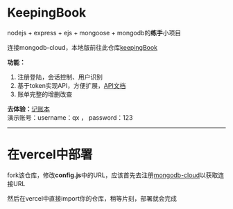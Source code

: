 # KeepingBook
nodejs + express + ejs + mongoose + mongodb的**练手**小项目

连接mongodb-cloud，本地版前往此仓库[keepingBook](https://github.com/qxchuckle/keepingBook)

**功能：**
1. 注册登陆，会话控制、用户识别
2. 基于token实现API，方便扩展，[API文档](https://console-docs.apipost.cn/preview/3d8ecc659c1e192b/da97e0b2ec13fd71)
3. 账单完整的增删改查

**去体验：**[记账本](https://kpb.qcqx.cn/)  
演示账号：username：qx ， password：123

***

# 在vercel中部署
fork该仓库，修改**config.js**中的URL，应该首先去注册[mongodb-cloud](https://cloud.mongodb.com/)以获取连接URL

然后在vercel中直接import你的仓库，稍等片刻，部署就会完成




